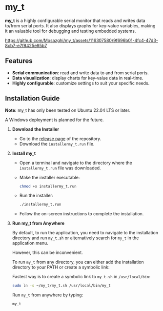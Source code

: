 # my_t

**my_t** is a highly configurable serial monitor that reads and writes data to/from serial ports. It also displays graphs for key-value variables, making it an valuable tool for debugging and testing embedded systems.

 

https://github.com/Mosazghi/my_t/assets/116307580/9f696b01-4fc4-47d3-8cb7-e7f8425e95b7


## Features

- **Serial communication**: read and write data to and from serial ports.
- **Data visualization**: display charts for key-value data in real-time.
- **Highly configurable**: customize settings to suit your specific needs.

## Installation Guide

**Note:** my_t has only been tested on Ubuntu 22.04 LTS or later.

A Windows deployment is planned for the future.

1. **Download the Installer**

   - Go to the [release page](https://github.com/Mosazghi/my_t/releases) of the repository.
   - Download the `installermy_t.run` file.

2. **Install my_t**

   - Open a terminal and navigate to the directory where the `installermy_t.run` file was downloaded.
   - Make the installer executable:

     ```sh
     chmod +x installermy_t.run
     ```

   - Run the installer:

     ```sh
     ./installermy_t.run
     ```

   - Follow the on-screen instructions to complete the installation.

3. **Run my_t from Anywhere**

   By default, to run the application, you need to navigate to the installation
   directory and run `my_t.sh` or alternatively search for `my_t` in the application menu.

   However, this can be inconvenient.

   To run `my_t` from any directory, you can either add the installation directory to your PATH or create a symbolic link:

   Fastest way is to create a symbolic link to `my_t.sh` in `/usr/local/bin`:

   ```sh
   sudo ln -s ~/my_t/my_t.sh /usr/local/bin/my_t
   ```

   Run `my_t` from anywhere by typing:

   ```sh
   my_t
   ```
